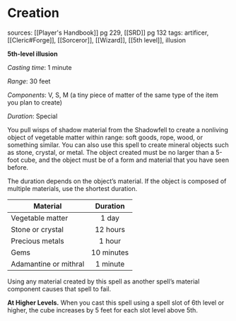 # Creation
sources: [[Player's Handbook]] pg 229, [[SRD]] pg 132
tags: artificer, [[Cleric#Forge]], [[Sorceror]], [[Wizard]], [[5th level]], illusion

**5th-level illusion**

*Casting time*: 1 minute

*Range*: 30 feet

*Components*: V, S, M (a tiny piece of matter of the same type of the item you plan to create)

*Duration*: Special

You pull wisps of shadow material from the Shadowfell to create a nonliving object of vegetable matter within range: soft goods, rope, wood, or something similar. You can also use this spell to create mineral objects such as stone, crystal, or metal. The object created must be no larger than a 5-foot cube, and the object must be of a form and material that you have seen before.

The duration depends on the object’s material. If the object is composed of multiple materials, use the shortest duration.

| Material              | Duration   |
| --------------------- |:----------:|
| Vegetable matter      | 1 day      |
| Stone or crystal      | 12 hours   |
| Precious metals       | 1 hour     |
| Gems                  | 10 minutes |
| Adamantine or mithral | 1 minute   |

Using any material created by this spell as another spell’s material component causes that spell to fail.

**At Higher Levels.** When you cast this spell using a spell slot of 6th level or higher, the cube increases by 5 feet for each slot level above 5th.
